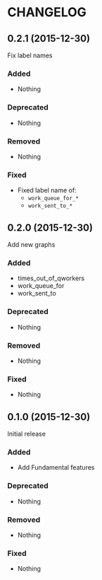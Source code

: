CHANGELOG
===

0.2.1 (2015-12-30)
---

Fix label names

### Added

- Nothing

### Deprecated

- Nothing

### Removed

- Nothing

### Fixed

- Fixed label name of:
  - `work_queue_for_*`
  - `work_sent_to_*`

0.2.0 (2015-12-30)
---

Add new graphs

### Added

- times\_out\_of\_qworkers
- work\_queue\_for
- work\_sent\_to

### Deprecated

- Nothing

### Removed

- Nothing

### Fixed

- Nothing

0.1.0 (2015-12-30)
---

Initial release

### Added

- Add Fundamental features

### Deprecated

- Nothing

### Removed

- Nothing

### Fixed

- Nothing
